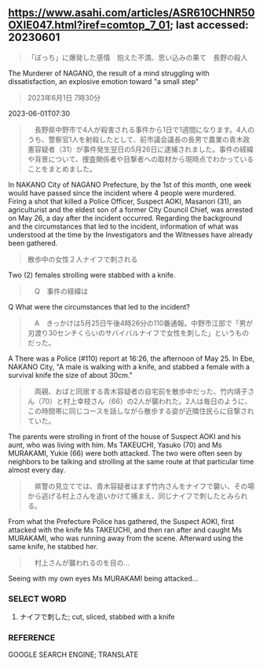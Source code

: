## https://www.asahi.com/articles/ASR610CHNR50OXIE047.html?iref=comtop_7_01; last accessed: 20230601

> 「ぼっち」に爆発した感情　抱えた不満、思い込みの果て　長野の殺人

The Murderer of NAGANO, the result of a mind struggling with dissatisfaction, an explosive emotion toward "a small step"

> 2023年6月1日 7時30分

2023-06-01T07:30

>　長野県中野市で4人が殺害される事件から1日で1週間になります。4人のうち、警察官1人を射殺したとして、前市議会議長の長男で農業の青木政憲容疑者（31）が事件発生翌日の5月26日に逮捕されました。事件の経緯や背景について、捜査関係者や目撃者への取材から現時点でわかっていることをまとめました。

In NAKANO City of NAGANO Prefecture, by the 1st of this month, one week would have passed since the incident where 4 people were murdered. Firing a shot that killed a Police Officer, Suspect AOKI, Masanori (31), an agriculturist and the eldest son of a former City Council Chief, was arrested on May 26, a day after the incident occurred. Regarding the background and the circumstances that led to the incident, information of what was understood at the time by the Investigators and the Witnesses have already been gathered.

> 散歩中の女性２人ナイフで刺される

Two (2) females strolling were stabbed with a knife.

>　Q　事件の経緯は

Q What were the circumstances that led to the incident?

>　A　きっかけは5月25日午後4時26分の110番通報。中野市江部で「男が刃渡り30センチくらいのサバイバルナイフで女性を刺した」というものだった。

A There was a Police (#110) report at 16:26, the afternoon of May 25. In Ebe, NAKANO City, "A male is walking with a knife, and stabbed a female with a survival knife the size of about 30cm." 

>　両親、おばと同居する青木容疑者の自宅前を散歩中だった、竹内靖子さん（70）と村上幸枝さん（66）の2人が襲われた。2人は毎日のように、この時間帯に同じコースを話しながら散歩する姿が近隣住民らに目撃されていた。

The parents were strolling in front of the house of Suspect AOKI and his aunt, who was living with him. Ms TAKEUCHI, Yasuko (70) and Ms MURAKAMI, Yukie (66) were both attacked. The two were often seen by neighbors to be talking and strolling at the same route at that particular time almost every day.

>　県警の見立てでは、青木容疑者はまず竹内さんをナイフで襲い、その場から逃げる村上さんを追いかけて捕まえ、同じナイフで刺したとみられる。

From what the Prefecture Police has gathered, the Suspect AOKI, first attacked with the knife Ms TAKEUCHI, and then ran after and caught Ms MURAKAMI, who was running away from the scene. Afterward using the same knife, he stabbed her.

>　村上さんが襲われるのを目の…

Seeing with my own eyes Ms MURAKAMI being attacked...

### SELECT WORD

1) ナイフで刺した; cut, sliced, stabbed with a knife

### REFERENCE

GOOGLE SEARCH ENGINE; TRANSLATE
